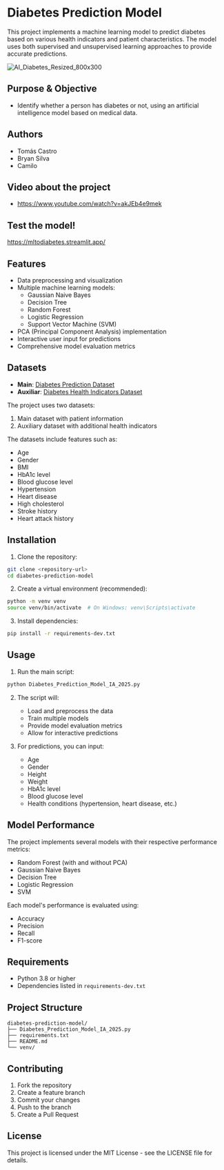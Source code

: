 # Diabetes Prediction Model

This project implements a machine learning model to predict diabetes based on various health indicators and patient characteristics. The model uses both supervised and unsupervised learning approaches to provide accurate predictions.

![AI_Diabetes_Resized_800x300](https://github.com/user-attachments/assets/189276b2-f576-49d4-8baa-976e71a72dbb)

## Purpose & Objective

- Identify whether a person has diabetes or not, using an artificial intelligence model based on medical data.

## Authors 
- Tomás Castro  
- Bryan Silva  
- Camilo  


## Video about the project

- https://www.youtube.com/watch?v=akJEb4e9mek

## Test the model!

https://mltodiabetes.streamlit.app/

## Features

- Data preprocessing and visualization
- Multiple machine learning models:
  - Gaussian Naive Bayes
  - Decision Tree
  - Random Forest
  - Logistic Regression
  - Support Vector Machine (SVM)
- PCA (Principal Component Analysis) implementation
- Interactive user input for predictions
- Comprehensive model evaluation metrics

## Datasets

- **Main**: [Diabetes Prediction Dataset](https://www.kaggle.com/datasets/iammustafatz/diabetes-prediction-dataset)  
- **Auxiliar**: [Diabetes Health Indicators Dataset](https://www.kaggle.com/datasets/alexteboul/diabetes-health-indicators-dataset?resource=download&select=diabetes_binary_5050split_health_indicators_BRFSS2015.csv)

The project uses two datasets:
1. Main dataset with patient information
2. Auxiliary dataset with additional health indicators

The datasets include features such as:
- Age
- Gender
- BMI
- HbA1c level
- Blood glucose level
- Hypertension
- Heart disease
- High cholesterol
- Stroke history
- Heart attack history

## Installation

1. Clone the repository:
```bash
git clone <repository-url>
cd diabetes-prediction-model
```

2. Create a virtual environment (recommended):
```bash
python -m venv venv
source venv/bin/activate  # On Windows: venv\Scripts\activate
```

3. Install dependencies:
```bash
pip install -r requirements-dev.txt
```

## Usage

1. Run the main script:
```bash
python Diabetes_Prediction_Model_IA_2025.py
```

2. The script will:
   - Load and preprocess the data
   - Train multiple models
   - Provide model evaluation metrics
   - Allow for interactive predictions

3. For predictions, you can input:
   - Age
   - Gender
   - Height
   - Weight
   - HbA1c level
   - Blood glucose level
   - Health conditions (hypertension, heart disease, etc.)

## Model Performance

The project implements several models with their respective performance metrics:
- Random Forest (with and without PCA)
- Gaussian Naive Bayes
- Decision Tree
- Logistic Regression
- SVM

Each model's performance is evaluated using:
- Accuracy
- Precision
- Recall
- F1-score

## Requirements

- Python 3.8 or higher
- Dependencies listed in `requirements-dev.txt`

## Project Structure

```
diabetes-prediction-model/
├── Diabetes_Prediction_Model_IA_2025.py
├── requirements.txt
├── README.md
└── venv/
```

## Contributing

1. Fork the repository
2. Create a feature branch
3. Commit your changes
4. Push to the branch
5. Create a Pull Request

## License

This project is licensed under the MIT License - see the LICENSE file for details.

